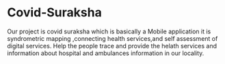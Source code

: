 # Covid-Suraksha
Our project  is covid suraksha which is basically a Mobile application it is syndrometric mapping ,connecting health services,and self assessment of digital services. Help the people trace and provide the helath services and information about hospital and ambulances information in our locality.
